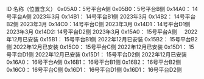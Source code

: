 ID            名称（位置含义）
0x05A0：5号平台A侧
0x05B0：5号平台B侧
0x14A0： 14号平台A侧          2023年3月
0x14B1： 14号平台B1侧        2023年3月
0x14B2： 14号平台B2侧        2023年3月
0x14C0：14号平台C侧           2023年3月
0x14D1：14号平台D1侧        2023年3月
0x14D2:  14号平台D2侧         2023年3月
0x15A0： 15号平台A侧          2022年12月已安装
0x15B1： 15号平台B1侧        2022年12月已安装
0x15B2： 15号平台B2侧        2022年12月已安装
0x15C0： 15号平台C侧          2022年12月已安装
0x15D1： 15号平台D1侧       2022年12月已安装
0x15D1： 15号平台D2侧       2022年12月已安装
0x16A0： 16号平台A侧
0x16B1： 16号平台B1侧
0x16B2： 16号平台B2侧
0x16C0： 16号平台C侧
0x16D1： 16号平台D1侧
0x16D1： 16号平台D2侧
